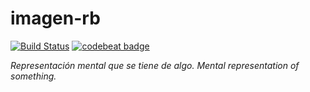 # imagen-rb

[![Build Status](https://travis-ci.org/grodowski/imagen_rb.svg?branch=master)](https://travis-ci.org/grodowski/imagen_rb)
[![codebeat badge](https://codebeat.co/badges/f75bdccf-829b-4139-bcd7-dc68f2c5986b)](https://codebeat.co/projects/github-com-grodowski-imagen-rb-master)

*Representación mental que se tiene de algo.*
*Mental representation of something.*
